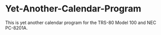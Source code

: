 # Yet-Another-Calendar-Program
This is yet another calendar program for the TRS-80 Model 100 and NEC PC-8201A.
